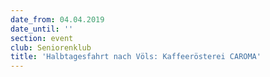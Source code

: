 ```yaml
---
date_from: 04.04.2019
date_until: ''
section: event
club: Seniorenklub
title: 'Halbtagesfahrt nach Völs: Kaffeerösterei CAROMA'
---
```


